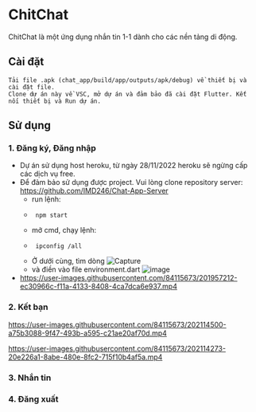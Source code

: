 # ChitChat 

ChitChat là một ứng dụng nhắn tin 1-1 dành cho các nền tảng di động.

## Cài đặt
    Tải file .apk (chat_app/build/app/outputs/apk/debug) về thiết bị và cài đặt file.
    Clone dự án này về VSC, mở dự án và đảm bảo đã cài đặt Flutter. Kết nối thiết bị và Run dự án. 
 

## Sử dụng
### 1. Đăng ký, Đăng nhập
* Dự án sử dụng host heroku, từ ngày 28/11/2022 heroku sẽ ngừng cấp các dịch vụ free.
* Để đảm bảo sử dụng được project. Vui lòng clone repository server: https://github.com/IMD246/Chat-App-Server
    * run lệnh:
    *      npm start
    * mở cmd, chạy lệnh: 
    *      ipconfig /all
    * Ở dưới cùng, tìm dòng ![Capture](https://user-images.githubusercontent.com/84115673/202080661-8ac6899f-1b7d-4af2-9ab7-937478c3b194.PNG)
    * và điền vào file environment.dart ![image](https://user-images.githubusercontent.com/84115673/202081058-6f7e50ed-65d1-4a0a-bbf8-ec7e3fdb62fe.png)
* https://user-images.githubusercontent.com/84115673/201957212-ec30966c-f11a-4133-8408-4ca7dca6e937.mp4
### 2. Kết bạn
https://user-images.githubusercontent.com/84115673/202114500-a75b3088-9f47-493b-a595-c21ae20af70d.mp4

https://user-images.githubusercontent.com/84115673/202114273-20e226a1-8abe-480e-8fc2-715f10b4af5a.mp4
### 3. Nhắn tin
### 4. Đăng xuất
